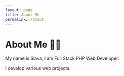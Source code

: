 ```yaml
---
layout: page
title: About Me
permalink: /about
---
```


# About Me 👨‍💻

My name is Slava, I am Full Stack PHP Web Developer.

I develop various web projects.
